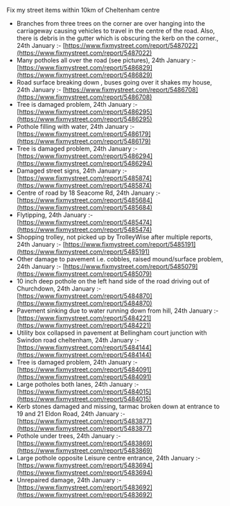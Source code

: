 Fix my street items within 10km of Cheltenham centre

<!-- fix_marker starts -->

- Branches from three trees on the corner are over hanging into the carriageway causing vehicles to travel in the centre of the road. Also, there is debris in the gutter which is obscuring the kerb on the corner., 24th January :- [https://www.fixmystreet.com/report/5487022](https://www.fixmystreet.com/report/5487022)
- Many potholes all over the road (see pictures), 24th January :- [https://www.fixmystreet.com/report/5486829](https://www.fixmystreet.com/report/5486829)
- Road surface breaking down , buses going over it shakes my house, 24th January :- [https://www.fixmystreet.com/report/5486708](https://www.fixmystreet.com/report/5486708)
- Tree is damaged problem, 24th January :- [https://www.fixmystreet.com/report/5486295](https://www.fixmystreet.com/report/5486295)
- Pothole filling with water, 24th January :- [https://www.fixmystreet.com/report/5486179](https://www.fixmystreet.com/report/5486179)
- Tree is damaged problem, 24th January :- [https://www.fixmystreet.com/report/5486294](https://www.fixmystreet.com/report/5486294)
- Damaged street signs, 24th January :- [https://www.fixmystreet.com/report/5485874](https://www.fixmystreet.com/report/5485874)
- Centre of road by 18 Seacome Rd, 24th January :- [https://www.fixmystreet.com/report/5485684](https://www.fixmystreet.com/report/5485684)
- Flytipping, 24th January :- [https://www.fixmystreet.com/report/5485474](https://www.fixmystreet.com/report/5485474)
- Shopping trolley, not picked up by TrolleyWise after multiple reports, 24th January :- [https://www.fixmystreet.com/report/5485191](https://www.fixmystreet.com/report/5485191)
- Other damage to pavement i.e. cobbles, raised mound/surface problem, 24th January :- [https://www.fixmystreet.com/report/5485079](https://www.fixmystreet.com/report/5485079)
- 10 inch deep pothole on the left hand side of the road driving out of Churchdown, 24th January :- [https://www.fixmystreet.com/report/5484870](https://www.fixmystreet.com/report/5484870)
- Pavement sinking due to water running down from hill, 24th January :- [https://www.fixmystreet.com/report/5484221](https://www.fixmystreet.com/report/5484221)
- Utility box collapsed in pavement at Bellingham court junction with Swindon road cheltenham, 24th January :- [https://www.fixmystreet.com/report/5484144](https://www.fixmystreet.com/report/5484144)
- Tree is damaged problem, 24th January :- [https://www.fixmystreet.com/report/5484091](https://www.fixmystreet.com/report/5484091)
- Large potholes both lanes, 24th January :- [https://www.fixmystreet.com/report/5484015](https://www.fixmystreet.com/report/5484015)
- Kerb stones damaged and missing, tarmac broken down at entrance to 19 and 21 Eldon Road, 24th January :- [https://www.fixmystreet.com/report/5483877](https://www.fixmystreet.com/report/5483877)
- Pothole under trees, 24th January :- [https://www.fixmystreet.com/report/5483869](https://www.fixmystreet.com/report/5483869)
- Large pothole opposite Leisure centre entrance, 24th January :- [https://www.fixmystreet.com/report/5483694](https://www.fixmystreet.com/report/5483694)
- Unrepaired damage, 24th January :- [https://www.fixmystreet.com/report/5483692](https://www.fixmystreet.com/report/5483692)

<!-- fix_marker ends -->